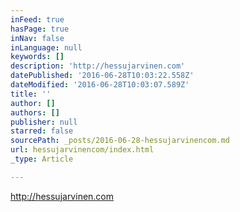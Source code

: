 ```yaml
---
inFeed: true
hasPage: true
inNav: false
inLanguage: null
keywords: []
description: 'http://hessujarvinen.com'
datePublished: '2016-06-28T10:03:22.558Z'
dateModified: '2016-06-28T10:03:07.589Z'
title: ''
author: []
authors: []
publisher: null
starred: false
sourcePath: _posts/2016-06-28-hessujarvinencom.md
url: hessujarvinencom/index.html
_type: Article

---
```

http://hessujarvinen.com